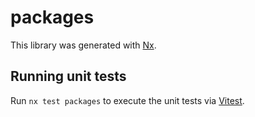 # packages

This library was generated with [Nx](https://nx.dev).

## Running unit tests

Run `nx test packages` to execute the unit tests via [Vitest](https://vitest.dev/).
